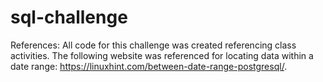 # sql-challenge

References: All code for this challenge was created referencing class activities. The following website was referenced for locating data within a date range: https://linuxhint.com/between-date-range-postgresql/. 